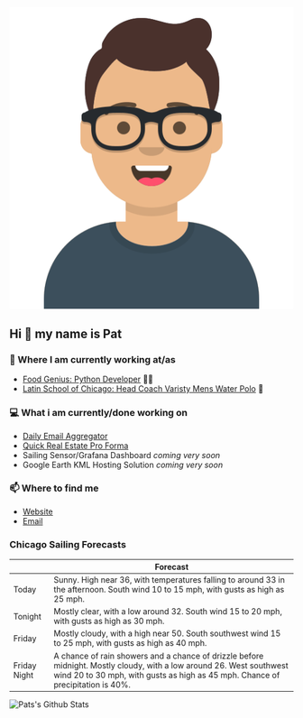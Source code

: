 [![Social banner for p-j-falconer](https://raw.githubusercontent.com/P-J-FALCONER/P-J-FALCONER/master/assets/avataaars.svg)](https://patfalconer.com/)
## Hi :wave: my name is Pat

### 💼 Where I am currently working at/as
- [Food Genius: Python Developer](https://getfoodgenius.com/) 🍔🐍
- [Latin School of Chicago: Head Coach Varisty Mens Water Polo](https://www.latinschool.org/) 🤽


### 💻 What i am currently/done working on
 - [Daily Email Aggregator](https://github.com/P-J-FALCONER/dott_daily_mail)
 - [Quick Real Estate Pro Forma](https://github.com/P-J-FALCONER/henry)
 - Sailing Sensor/Grafana Dashboard *coming very soon*
 - Google Earth KML Hosting Solution *coming very soon*

### 📫 Where to find me
 - [Website](https://patfalconer.com/)
 - [Email](mailto:patrick.j.falconer@gmail.com)


### Chicago Sailing Forecasts
|   | Forecast  |
|---|---|
| Today | Sunny. High near 36, with temperatures falling to around 33 in the afternoon. South wind 10 to 15 mph, with gusts as high as 25 mph. |
| Tonight | Mostly clear, with a low around 32. South wind 15 to 20 mph, with gusts as high as 30 mph. |
| Friday | Mostly cloudy, with a high near 50. South southwest wind 15 to 25 mph, with gusts as high as 40 mph. |
| Friday Night | A chance of rain showers and a chance of drizzle before midnight. Mostly cloudy, with a low around 26. West southwest wind 20 to 30 mph, with gusts as high as 45 mph. Chance of precipitation is 40%. |

![Pats's Github Stats](https://github-readme-stats.vercel.app/api?username=p-j-falconer&show_icons=true&theme=radical)
